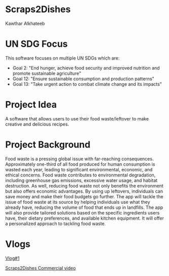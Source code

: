 # Scraps2Dishes

Kawthar Alkhateeb 

# UN SDG Focus 
This software focuses on multiple UN SDGs which are: 
* Goal 2: "End hunger, achieve food security and improved nutrition and promote sustainable agriculture"
* Goal 12: "Ensure sustainable consumption and production patterns"
* Goal 13: "Take urgent action to combat climate change and its impacts"

# Project Idea
A software that allows users to use their food waste/leftover to make creative and delicious recipes. 

# Project Background
Food waste is a pressing global issue with far-reaching consequences. Approximately one-third of all food produced for human consumption is wasted each year, leading to significant environmental, economic, and ethical concerns. Food waste contributes to environmental degradation, including greenhouse gas emissions, excessive water usage, and habitat destruction. As well, reducing food waste not only benefits the environment but also offers economic advantages. By using up leftovers, individuals can save money and make their food budgets go further.
The app will tackle the issue of food waste at its source by helping individuals use what they already have, reducing the volume of food that ends up in landfills.
The app will also provide tailored solutions based on the specific ingredients users have, their dietary preferences, and available kitchen equipment. It will offer a personalized approach to tackling food waste.

# Vlogs 
[Vlog#1](https://youtu.be/HRdGLskLL9I)

[Scraps2Dishes Commercial video](https://youtu.be/0RvRN6tzkrk)

